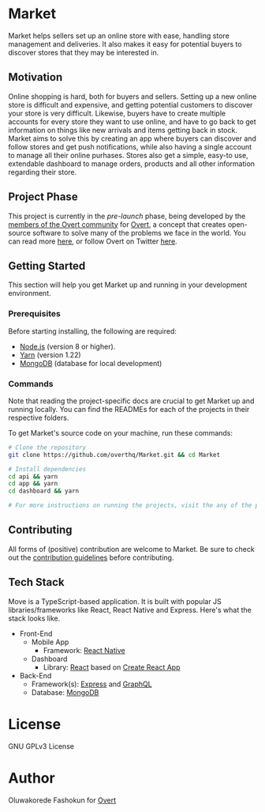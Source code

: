 # Market

Market helps sellers set up an online store with ease, handling store management and deliveries. It also makes it easy for potential buyers to discover stores that they may be interested in.

## Motivation

Online shopping is hard, both for buyers and sellers. Setting up a new online store is difficult and expensive, and getting potential customers to discover your store is very difficult. Likewise, buyers have to create multiple accounts for every store they want to use online, and have to go back to get information on things like new arrivals and items getting back in stock. Market aims to solve this by creating an app where buyers can discover and follow stores and get push notifications, while also having a single account to manage all their online purhases. Stores also get a simple, easy-to use, extendable dashboard to manage orders, products and all other information regarding their store.

## Project Phase

This project is currently in the _pre-launch_ phase, being developed by the [members of the Overt community](https://discord.gg/t6wVzUh) for [Overt](https://overt.dev), a concept that creates open-source software to solve many of the problems we face in the world. You can read more [here](https://medium.com/@koredefashokun/building-the-future-in-the-open-f3ac035fb412), or follow Overt on Twitter [here](https://twitter.com/overt_hq).

## Getting Started

This section will help you get Market up and running in your development environment.

### Prerequisites

Before starting installing, the following are required:

- [Node.js](https://nodejs.org) (version 8 or higher).
- [Yarn](https://yarnpkg.com) (version 1.22)
- [MongoDB](https://mongodb.com) (database for local development)

### Commands

Note that reading the project-specific docs are crucial to get Market up and running locally.
You can find the READMEs for each of the projects in their respective folders.

To get Market's source code on your machine, run these commands:

```sh
# Clone the repository
git clone https://github.com/overthq/Market.git && cd Market

# Install dependencies
cd api && yarn
cd app && yarn
cd dashboard && yarn

# For more instructions on running the projects, visit the any of the project-specific READMEs.
```

## Contributing

All forms of (positive) contribution are welcome to Market. Be sure to check out the [contribution guidelines](.github/CONTRIBUTING.md) before contributing.

## Tech Stack

Move is a TypeScript-based application. It is built with popular JS libraries/frameworks like React, React Native and Express. Here's what the stack looks like.

- Front-End
  - Mobile App
    - Framework: [React Native](https://facebook.github.io/react-native)
  - Dashboard
    - Library: [React](https://facebook.github.io/react) based on [Create React App](https://facebook.github.io/create-react-app)
- Back-End
  - Framework(s): [Express](https://expressjs.com) and [GraphQL](https://graphql.org)
  - Database: [MongoDB](https://mongodb.com)

# License

GNU GPLv3 License

# Author

Oluwakorede Fashokun for [Overt](https://overt.dev)
